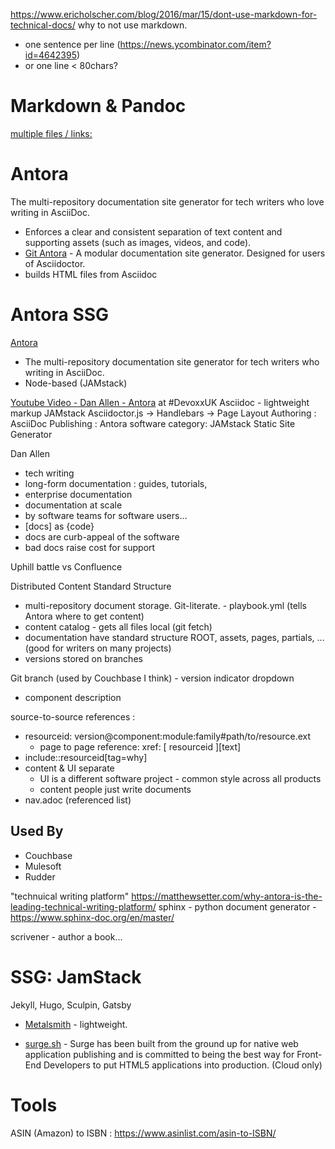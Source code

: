 https://www.ericholscher.com/blog/2016/mar/15/dont-use-markdown-for-technical-docs/
why to not use markdown.

- one sentence per line (https://news.ycombinator.com/item?id=4642395)
- or one line < 80chars?

# Markdown & Pandoc
[multiple files / links:](https://stackoverflow.com/questions/4779582/markdown-and-including-multiple-files#5529508)

# Antora
The multi-repository documentation site generator for tech writers who love writing in AsciiDoc.
- Enforces a clear and consistent separation of text content and supporting assets (such as images, videos, and code).
- [Git Antora](https://gitlab.com/antora/antora) - A modular documentation site generator. Designed for users of Asciidoctor.
- builds HTML files from Asciidoc


# Antora SSG
[Antora](https://antora.org/)
- The multi-repository documentation site generator for tech writers who  writing in AsciiDoc.
- Node-based (JAMstack)


[Youtube Video - Dan Allen - Antora](https://www.youtube.com/watch?v=BAJ8F7yQz64) at #DevoxxUK
Asciidoc - lightweight markup
JAMstack
Asciidoctor.js -> Handlebars -> Page Layout
Authoring : AsciiDoc
Publishing : Antora
software category: JAMstack Static Site Generator

Dan Allen
- tech writing
- long-form documentation : guides, tutorials,
- enterprise documentation
- documentation at scale
- by software teams for software users...
- [docs] as {code}
- docs are curb-appeal of the software
- bad docs raise cost for support

Uphill battle vs Confluence

Distributed Content
Standard Structure

- multi-repository document storage.  Git-literate. - playbook.yml (tells Antora where to get content)
- content catalog - gets all files local (git fetch)
- documentation have standard structure ROOT, assets, pages, partials, ... (good for writers on many projects)
- versions stored on branches

Git branch  (used by Couchbase I think) - version indicator dropdown
- component description

source-to-source references :
- resourceid:   version@component:module:family#path/to/resource.ext
  - page to page reference:  xref: [ resourceid ][text]
- include::resourceid[tag=why]
- content & UI separate
  - UI is a different software project - common style across all products
  - content people just write documents
- nav.adoc (referenced list)  

## Used By
- Couchbase
- Mulesoft
- Rudder




"technuical writing platform"
https://matthewsetter.com/why-antora-is-the-leading-technical-writing-platform/
sphinx - python document generator - https://www.sphinx-doc.org/en/master/

scrivener - author a book...


# SSG: JamStack

Jekyll, Hugo, Sculpin, Gatsby

- [Metalsmith](https://metalsmith.io/) - lightweight.


- [surge.sh](https://surge.sh/) - Surge has been built from the ground up for native web application publishing and is committed to being the best way for Front-End Developers to put HTML5 applications into production.  (Cloud only)



# Tools

ASIN (Amazon) to ISBN : https://www.asinlist.com/asin-to-ISBN/
